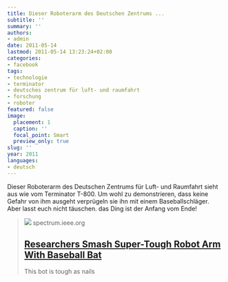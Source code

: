 ```yaml
---
title: Dieser Roboterarm des Deutschen Zentrums ...
subtitle: ''
summary: ''
authors:
- admin
date: 2011-05-14
lastmod: 2011-05-14 13:23:24+02:00
categories:
- facebook
tags:
- technologie
- terminator
- deutsches zentrum für luft- und raumfahrt
- forschung
- roboter
featured: false
image:
  placement: 1
  caption: ''
  focal_point: Smart
  preview_only: true
slug: ''
year: 2011
languages:
- deutsch
---
```


Dieser Roboterarm des  Deutschen Zentrums für Luft- und Raumfahrt sieht aus wie vom Terminator T-800. Um wohl zu demonstrieren, dass keine Gefahr von ihm ausgeht verprügeln sie ihn mit einem Baseballschläger. Aber lasst euch nicht täuschen. das Ding ist der Anfang vom Ende!
> [![](https://spectrum.ieee.org/media-library/image.png?id=26773350&width=1200&height=600&coordinates=0%2C45%2C0%2C46)](http://spectrum.ieee.org/automaton/robotics/humanoids/researchers-smash-super-tough-robot-arm-with-bat)
> spectrum.ieee.org
> ## [Researchers Smash Super-Tough Robot Arm With Baseball Bat](http://spectrum.ieee.org/automaton/robotics/humanoids/researchers-smash-super-tough-robot-arm-with-bat)
>
>This bot is tough as nails